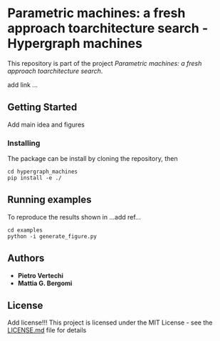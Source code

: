 # Parametric machines: a fresh approach toarchitecture search - Hypergraph machines

This repository is part of the project *Parametric machines: a fresh approach toarchitecture search*.

add link ...

## Getting Started

Add main idea and figures

### Installing

The package can be install by cloning the repository, then

```
cd hypergraph_machines
pip install -e ./
```

## Running examples

To reproduce the results shown in ...add ref...

```
cd examples
python -i generate_figure.py
```

## Authors

* **Pietro Vertechi**
* **Mattia G. Bergomi**


## License
Add license!!!
This project is licensed under the MIT License - see the [LICENSE.md](LICENSE.md) file for details
